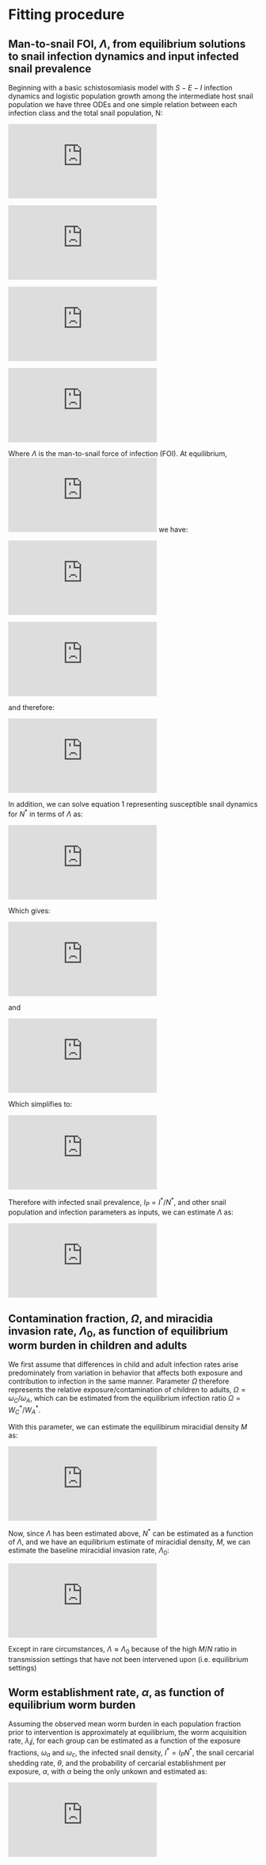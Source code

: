 Fitting procedure
================

Man-to-snail FOI, *Λ*, from equilibrium solutions to snail infection dynamics and input infected snail prevalence
-----------------------------------------------------------------------------------------------------------------

Beginning with a basic schistosomiasis model with *S* − *E* − *I* infection dynamics and logistic population growth among the intermediate host snail population we have three ODEs and one simple relation between each infection class and the total snail population, N:

![](http://latex.codecogs.com/gif.latex?%5Cfrac%7BdS%7D%7Bdt%7D%3Dr%5CBig(1-%5Cfrac%7BN%7D%7BK%7D%5CBig)%5CBig(S+E%5CBig)-(%5Cmu_N+%5CLambda)%20S)

![](http://latex.codecogs.com/gif.latex?%5Cfrac%7BdE%7D%7Bdt%7D%3D%5CLambda%20S-(%5Cmu_N+%5Csigma)E)

![](http://latex.codecogs.com/gif.latex?%5Cfrac%7BdI%7D%7Bdt%7D%3D%5Csigma%20E%20-%20%5Cmu_I%20I)

![](http://latex.codecogs.com/gif.latex?N%3DS+E+I)

Where *Λ* is the man-to-snail force of infection (FOI). At equilibrium, ![](http://latex.codecogs.com/gif.latex?%5Cfrac%7BdS%7D%7Bdt%7D%3D%5Cfrac%7BdE%7D%7Bdt%7D%3D%5Cfrac%7BdI%7D%7Bdt%7D%3D0) we have:

![](http://latex.codecogs.com/gif.latex?E%5E*%3D%5Cfrac%7B%5CLambda%20S%5E*%7D%7B%5Cmu_N+%5Csigma%7D)

![](http://latex.codecogs.com/gif.latex?I%5E*%3D%5Cfrac%7B%5Csigma%20E%5E*%7D%7B%5Cmu_I%7D%3D%5Cfrac%7B%5Csigma%5CLambda%20S%5E*%7D%7B%5Cmu_I(%5Cmu_N+%5Csigma)%7D)

and therefore:

![](http://latex.codecogs.com/gif.latex?N%5E*%3DS%5E*%5CBig(1+%5Cfrac%7B%5CLambda%7D%7B%5Cmu_N+%5Csigma%7D+%5Cfrac%7B%5Csigma%5CLambda%7D%7B%5Cmu_I(%5Cmu_N+%5Csigma)%7D%5CBig))

In addition, we can solve equation 1 representing susceptible snail dynamics for *N*<sup>\*</sup> in terms of *Λ* as:

![](http://latex.codecogs.com/gif.latex?N%5E*(%5CLambda)%3DK%5CBig(1-%5Cfrac%7B%5Cmu_N+%5CLambda%7D%7Br%5Cbig(1+%5Cfrac%7B%5CLambda%7D%7B%5Cmu_N+%5Csigma%7D%5Cbig)%7D%5CBig))

Which gives:

![](http://latex.codecogs.com/gif.latex?S%5E*%3D%5Cfrac%7BK%5CBig(1-%5Cfrac%7B%5Cmu_N+%5CLambda%7D%7Br%5Cbig(1+%5Cfrac%7B%5CLambda%7D%7B%5Cmu_N+%5Csigma%7D%5Cbig)%7D%5CBig)%7D%7B%5CBig(1+%5Cfrac%7B%5CLambda%7D%7B%5Cmu_N+%5Csigma%7D+%5Cfrac%7B%5Csigma%5CLambda%7D%7B%5Cmu_I(%5Cmu_N+%5Csigma)%7D%5CBig)%7D)

and

![](http://latex.codecogs.com/gif.latex?I%5E*%3D%5Cfrac%7BK%5Csigma%5CLambda%5CBig(1-%5Cfrac%7B%5Cmu_N+%5CLambda%7D%7Br%5Cbig(1+%5Cfrac%7B%5CLambda%7D%7B%5Cmu_N+%5Csigma%7D%5Cbig)%7D%5CBig)%7D%7B%5CBig(%5Cmu_I(%5Cmu_N+%5Csigma)%5CBig)%5CBig(1+%5Cfrac%7B%5CLambda%7D%7B%5Cmu_N+%5Csigma%7D+%5Cfrac%7B%5Csigma%5CLambda%7D%7B%5Cmu_I(%5Cmu_N+%5Csigma)%7D%5CBig)%7D)

Which simplifies to:

![](http://latex.codecogs.com/gif.latex?I%5E*%3D%5Cfrac%7BK%5Csigma%5CBig(1-%5Cfrac%7B%5Cmu_N+%5CLambda%7D%7Br%5Cbig(1+%5Cfrac%7B%5CLambda%7D%7B%5Cmu_N+%5Csigma%7D%5Cbig)%7D%5CBig)%7D%7B%5CBig(%5Cfrac%7B%5Cmu_I(%5Cmu_N+%5Csigma)%7D%7B%5CLambda%7D+%5Cmu_I+%5Csigma%5CBig)%7D)

Therefore with infected snail prevalence, *I*<sub>*P*</sub> = *I*<sup>\*</sup>/*N*<sup>\*</sup>, and other snail population and infection parameters as inputs, we can estimate *Λ* as:

![](http://latex.codecogs.com/gif.latex?%5CLambda%3D%5Cfrac%7B%5Cmu_I(%5Cmu_N+%5Csigma)%7D%7B%5Cfrac%7B%5Csigma%7D%7BI_P%7D-%5Cmu_I-%5Csigma%7D)

Contamination fraction, *Ω*, and miracidia invasion rate, *Λ*<sub>0</sub>, as function of equilibrium worm burden in children and adults
----------------------------------------------------------------------------------------------------------------------------------------

We first assume that differences in child and adult infection rates arise predominately from variation in behavior that affects both exposure and contribution to infection in the same manner. Parameter *Ω* therefore represents the relative exposure/contamination of children to adults, *Ω* = *ω*<sub>*C*</sub>/*ω*<sub>*A*</sub>, which can be estimated from the equilibrium infection ratio *Ω* = *W*<sub>*C*</sub><sup>\*</sup>/*W*<sub>*A*</sub><sup>\*</sup>.

With this parameter, we can estimate the equilibirum miracidial density *M* as:

![](http://latex.codecogs.com/gif.latex?M%3D0.5%5Cmathbf%7BH%7Dm%5Comega_A(W_C%5E*%20h_C%5CPhi(W_C%5E*)%5Crho(W_C%5E*)U_C%5COmega+W_A%5E*%20h_A%5CPhi(W_A%5E*)%5Crho(W_A%5E*)U_A))

Now, since *Λ* has been estimated above, *N*<sup>\*</sup> can be estimated as a function of *Λ*, and we have an equilibrium estimate of miracidial density, *M*, we can estimate the baseline miracidial invasion rate, *Λ*<sub>0</sub>:

![](http://latex.codecogs.com/gif.latex?%5CLambda_0%3D%5Cfrac%7B%5CLambda%7D%7B(1-e%5E%7B-M/N%5E*(%5CLambda)%7D)%7D)

Except in rare circumstances, *Λ* ≈ *Λ*<sub>0</sub> because of the high *M*/*N* ratio in transmission settings that have not been intervened upon (i.e. equilibrium settings)

Worm establishment rate, *α*, as function of equilibrium worm burden
--------------------------------------------------------------------

Assuming the observed mean worm burden in each population fraction prior to intervention is approximately at equilibrium, the worm acquisition rate, *λ*<sub>*i*</sub>*j*, for each group can be estimated as a function of the exposure fractions, *ω*<sub>*a*</sub> and *ω*<sub>*c*</sub>, the infected snail density, *I*<sup>\*</sup> = *I*<sub>*P*</sub>*N*<sup>\*</sup>, the snail cercarial shedding rate, *θ*, and the probability of cercarial establishment per exposure, *α*, with *α* being the only unkown and estimated as:

![](http://latex.codecogs.com/gif.latex?%5Calpha%3D%5Cfrac%7BW_i%5E*(%5Cmu_W+%5Cmu_H_i)%7D%7B%5Comega_i%20I%5E*%5Ctheta%7D)

